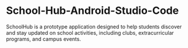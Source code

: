 # School-Hub-Android-Studio-Code
SchoolHub is a prototype application designed to help students discover and stay updated on school activities, including clubs, extracurricular programs, and campus events.
